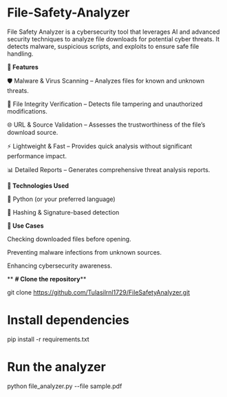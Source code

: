 # File-Safety-Analyzer
File Safety Analyzer is a cybersecurity tool that leverages AI and advanced security techniques to analyze file downloads for potential cyber threats. It detects malware, suspicious scripts, and exploits to ensure safe file handling.

**🚀 Features**



🛡 Malware & Virus Scanning – Analyzes files for known and unknown threats.

📝 File Integrity Verification – Detects file tampering and unauthorized modifications.

🌐 URL & Source Validation – Assesses the trustworthiness of the file’s download source.

⚡ Lightweight & Fast – Provides quick analysis without significant performance impact.

📊 Detailed Reports – Generates comprehensive threat analysis reports.

**🔧 Technologies Used**

🐍 Python (or your preferred language)



🔄 Hashing & Signature-based detection



**🎯 Use Cases**

Checking downloaded files before opening.

Preventing malware infections from unknown sources.

Enhancing cybersecurity awareness.

**
**# Clone the repository****

git clone https://github.com/Tulasilrnl1729/FileSafetyAnalyzer.git  

# Install dependencies
pip install -r requirements.txt  

# Run the analyzer
python file_analyzer.py --file sample.pdf  

